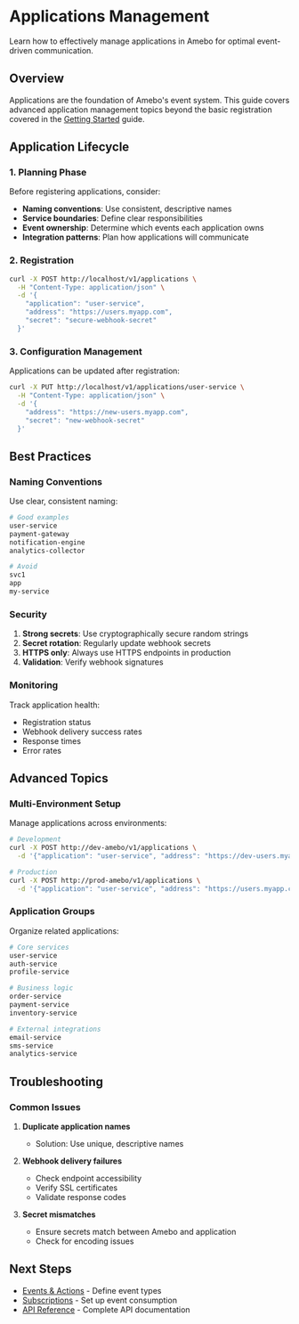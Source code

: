 # Applications Management

Learn how to effectively manage applications in Amebo for optimal event-driven communication.

## Overview

Applications are the foundation of Amebo's event system. This guide covers advanced application management topics beyond the basic registration covered in the [Getting Started](../getting-started/first-steps.md) guide.

## Application Lifecycle

### 1. Planning Phase

Before registering applications, consider:

- **Naming conventions**: Use consistent, descriptive names
- **Service boundaries**: Define clear responsibilities
- **Event ownership**: Determine which events each application owns
- **Integration patterns**: Plan how applications will communicate

### 2. Registration

```bash
curl -X POST http://localhost/v1/applications \
  -H "Content-Type: application/json" \
  -d '{
    "application": "user-service",
    "address": "https://users.myapp.com",
    "secret": "secure-webhook-secret"
  }'
```

### 3. Configuration Management

Applications can be updated after registration:

```bash
curl -X PUT http://localhost/v1/applications/user-service \
  -H "Content-Type: application/json" \
  -d '{
    "address": "https://new-users.myapp.com",
    "secret": "new-webhook-secret"
  }'
```

## Best Practices

### Naming Conventions

Use clear, consistent naming:

```bash
# Good examples
user-service
payment-gateway
notification-engine
analytics-collector

# Avoid
svc1
app
my-service
```

### Security

1. **Strong secrets**: Use cryptographically secure random strings
2. **Secret rotation**: Regularly update webhook secrets
3. **HTTPS only**: Always use HTTPS endpoints in production
4. **Validation**: Verify webhook signatures

### Monitoring

Track application health:

- Registration status
- Webhook delivery success rates
- Response times
- Error rates

## Advanced Topics

### Multi-Environment Setup

Manage applications across environments:

```bash
# Development
curl -X POST http://dev-amebo/v1/applications \
  -d '{"application": "user-service", "address": "https://dev-users.myapp.com"}'

# Production
curl -X POST http://prod-amebo/v1/applications \
  -d '{"application": "user-service", "address": "https://users.myapp.com"}'
```

### Application Groups

Organize related applications:

```bash
# Core services
user-service
auth-service
profile-service

# Business logic
order-service
payment-service
inventory-service

# External integrations
email-service
sms-service
analytics-service
```

## Troubleshooting

### Common Issues

1. **Duplicate application names**
   - Solution: Use unique, descriptive names

2. **Webhook delivery failures**
   - Check endpoint accessibility
   - Verify SSL certificates
   - Validate response codes

3. **Secret mismatches**
   - Ensure secrets match between Amebo and application
   - Check for encoding issues

## Next Steps

- [Events & Actions](events-actions.md) - Define event types
- [Subscriptions](subscriptions.md) - Set up event consumption
- [API Reference](../api/applications.md) - Complete API documentation
